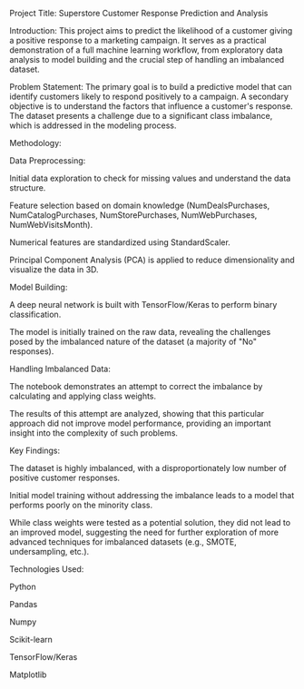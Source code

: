 Project Title: Superstore Customer Response Prediction and Analysis

Introduction:
This project aims to predict the likelihood of a customer giving a positive response to a marketing campaign. It serves as a practical demonstration of a full machine learning workflow, from exploratory data analysis to model building and the crucial step of handling an imbalanced dataset.

Problem Statement:
The primary goal is to build a predictive model that can identify customers likely to respond positively to a campaign. A secondary objective is to understand the factors that influence a customer's response. The dataset presents a challenge due to a significant class imbalance, which is addressed in the modeling process.

Methodology:

Data Preprocessing:

Initial data exploration to check for missing values and understand the data structure.

Feature selection based on domain knowledge (NumDealsPurchases, NumCatalogPurchases, NumStorePurchases, NumWebPurchases, NumWebVisitsMonth).

Numerical features are standardized using StandardScaler.

Principal Component Analysis (PCA) is applied to reduce dimensionality and visualize the data in 3D.

Model Building:

A deep neural network is built with TensorFlow/Keras to perform binary classification.

The model is initially trained on the raw data, revealing the challenges posed by the imbalanced nature of the dataset (a majority of "No" responses).

Handling Imbalanced Data:

The notebook demonstrates an attempt to correct the imbalance by calculating and applying class weights.

The results of this attempt are analyzed, showing that this particular approach did not improve model performance, providing an important insight into the complexity of such problems.

Key Findings:

The dataset is highly imbalanced, with a disproportionately low number of positive customer responses.

Initial model training without addressing the imbalance leads to a model that performs poorly on the minority class.

While class weights were tested as a potential solution, they did not lead to an improved model, suggesting the need for further exploration of more advanced techniques for imbalanced datasets (e.g., SMOTE, undersampling, etc.).

Technologies Used:

Python

Pandas

Numpy

Scikit-learn

TensorFlow/Keras

Matplotlib